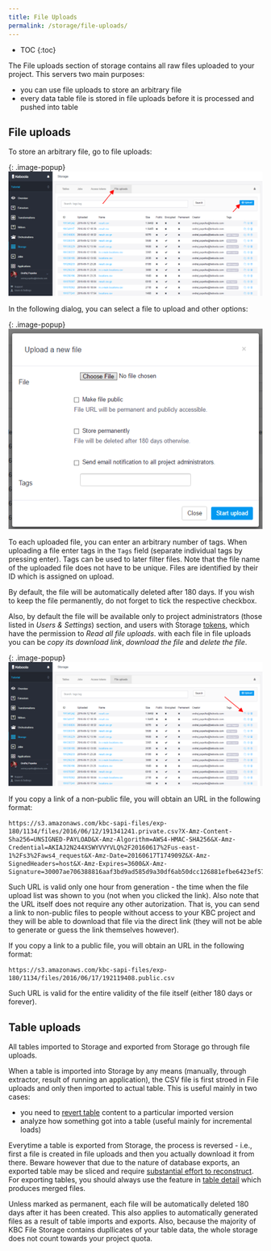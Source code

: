 ```yaml
---
title: File Uploads
permalink: /storage/file-uploads/
---
```


* TOC
{:toc}


The File uploads section of storage contains all raw files uploaded to your project.
This servers two main purposes:
- you can use file uploads to store an arbitrary file
- every data table file is stored in file uploads before it is processed and pushed into table

## File uploads 
To store an arbitrary file, go to file uploads:

{: .image-popup}
![Screenshot - File uploads](/storage/file-uploads/file-uploads.png)

In the following dialog, you can select a file to upload and other options:

{: .image-popup}
![Screenshot - File upload detail](/storage/file-uploads/file-upload-detail.png)

To each uploaded file, you can enter an arbitrary number of tags. When uploading a file enter tags in the
`Tags` field (separate individual tags by pressing enter). Tags can be used to later filter files. Note that the 
file name of the uploaded file does not have to be unique. Files are identified by their ID which is assigned
on upload. 

By default, the file will be automatically deleted after 180 days. If you wish to keep the file permanently, 
do not forget to tick the respective checkbox. 

Also, by default the file will be available only to project
administrators (those listed in *Users & Settings*) section, and users with Storage 
[tokens](/storage/tokens/), which have the permission to *Read all file uploads*.
with each file in file uploads you can be *copy its download link*, *download the file* and *delete the file*. 

{: .image-popup}
![Screenshot - File upload detail](/storage/file-uploads/file-uploads-download-file.png)

If you copy a link of a non-public file, you will obtain an URL in the following format: 

    https://s3.amazonaws.com/kbc-sapi-files/exp-180/1134/files/2016/06/12/191341241.private.csv?X-Amz-Content-Sha256=UNSIGNED-PAYLOAD&X-Amz-Algorithm=AWS4-HMAC-SHA256&X-Amz-Credential=AKIAJ2N244XSWYVVYVLQ%2F20160617%2Fus-east-1%2Fs3%2Faws4_request&X-Amz-Date=20160617T174909Z&X-Amz-SignedHeaders=host&X-Amz-Expires=3600&X-Amz-Signature=30007ae706388816aaf3bd9ad585d9a30df6ab50dcc126881efbe6423ef57909

Such URL is valid only one hour from generation - the time when the file upload list was shown to you 
(not when you clicked the link). Also note that the URL itself does not require any other autorization. 
That is, you can send a link to non-public files to people without access to your KBC project and they
will be able to download that file via the direct link (they will not be able to generate or guess the link
themselves however).

If you copy a link to a public file, you will obtain an URL in the following format:

    https://s3.amazonaws.com/kbc-sapi-files/exp-180/1134/files/2016/06/17/192119408.public.csv

Such URL is valid for the entire validity of the file itself (either 180 days or forever).

## Table uploads
All tables imported to Storage and exported from Storage go through file uploads. 

When a table is imported into Storage by any means (manually, through extractor, result of running an application),
the CSV file is first stroed in File uploads and only then imported to actual table. This is useful mainly in two 
cases:

- you need to [revert table](/stroage/tables/#events) content to a particular imported version
- analyze how something got into a table (useful mainly for incremental loads)

Everytime a table is exported from Storage, the process is reversed - i.e., first a file is 
created in file uploads and then you actually download it from there. Beware however that due to the 
nature of database exports, an exported table may be sliced and require 
[substantial effort to reconstruct](http://developers.keboola.com/intergrate/storage/api/import-export/#working-with-sliced-files). For
exporting tables, you should always use the feature in [table detail](/storage/tables/#export) which
produces merged files.

Unless marked as permanent, each file will be automatically deleted 180 days after it has been created. This 
also applies to automatically generated files as a result of table imports and exports. Also, because the
majority of KBC File Storage contains dupllicates of your table data, the whole storage does not 
count towards your project quota. 
 
